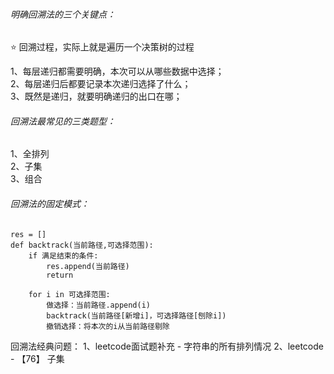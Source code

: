 
###### 明确回溯法的三个关键点：

⭐ 回溯过程，实际上就是遍历一个决策树的过程

1、每层递归都需要明确，本次可以从哪些数据中选择；  
2、每层递归后都要记录本次递归选择了什么；  
3、既然是递归，就要明确递归的出口在哪；


###### 回溯法最常见的三类题型：
1、全排列  
2、子集  
3、组合


###### 回溯法的固定模式：
	res = []
	def backtrack(当前路径,可选择范围):
		if 满足结束的条件:
			res.append(当前路径)
			return
		
		for i in 可选择范围:
			做选择：当前路径.append(i)
			backtrack(当前路径[新增i]，可选择路径[刨除i])
			撤销选择：将本次的i从当前路径剔除


回溯法经典问题：
1、leetcode面试题补充 - 字符串的所有排列情况 
2、leetcode - 【76】 子集